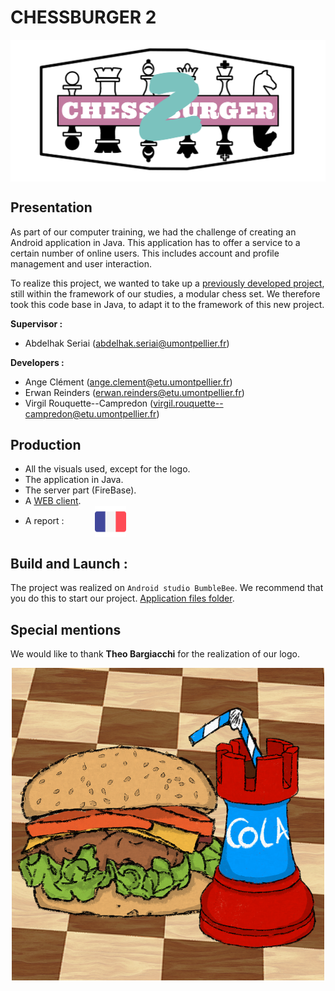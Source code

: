# CHESSBURGER __2__

<p align="center">
<img align="center" src="./presentations/logo_chessburger_2.png"/>
</p>

## Presentation
As part of our computer training, we had the challenge of creating an Android application in Java. This application has to offer a service to a certain number of online users. This includes account and profile management and user interaction.

To realize this project, we wanted to take up a [previously developed project](https://github.com/virgil-rouquettecampredon/PROJET-TERL3), still within the framework of our studies, a modular chess set. We therefore took this code base in Java, to adapt it to the framework of this new project.

<b>Supervisor :</b>     
-  Abdelhak Seriai (abdelhak.seriai@umontpellier.fr) 

<b>Developers :</b>
- Ange Clément (ange.clement@etu.umontpellier.fr) 
- Erwan Reinders (erwan.reinders@etu.umontpellier.fr)
- Virgil Rouquette--Campredon (virgil.rouquette--campredon@etu.umontpellier.fr) 


## Production
- All the visuals used, except for the logo.
- The application in Java.
- The server part (FireBase).
- A [WEB client](https://github.com/virgil-rouquettecampredon/PROJET-TERL3).
- A report :  &emsp;&emsp;&emsp;
[<img align="center" src="./presentations/french.png" width="50" height="50"/>](./presentations/Rapport_Mobile_CLEMENT_REINDERS_ROUQUETTE--CAMPREDON.pdf)

## Build and Launch : 
The project was realized on `Android studio BumbleBee`. We recommend that you do this to start our project.
[Application files folder](https://github.com/virgil-rouquettecampredon/ProjetMobile/tree/master/app/src/main).

## Special mentions
We would like to thank __Theo Bargiacchi__ for the realization of our logo.


<p align="center">
<img align="center" src="./presentations/logo.png" width="500" height="500"/>
</p>
